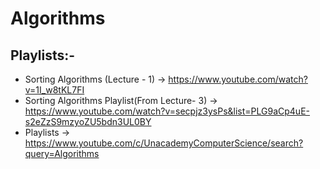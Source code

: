 # Algorithms

## Playlists:-

* Sorting Algorithms (Lecture - 1) -> https://www.youtube.com/watch?v=1I_w8tKL7FI
* Sorting Algorithms Playlist(From Lecture- 3) -> https://www.youtube.com/watch?v=secpjz3ysPs&list=PLG9aCp4uE-s2eZzS9mzyoZU5bdn3UL0BY
* Playlists -> https://www.youtube.com/c/UnacademyComputerScience/search?query=Algorithms